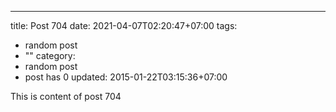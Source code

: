 ---
title: Post 704
date: 2021-04-07T02:20:47+07:00
tags:
  - random post
  - ""
category:
  - random post
  - post has 0
updated: 2015-01-22T03:15:36+07:00

This is content of post 704